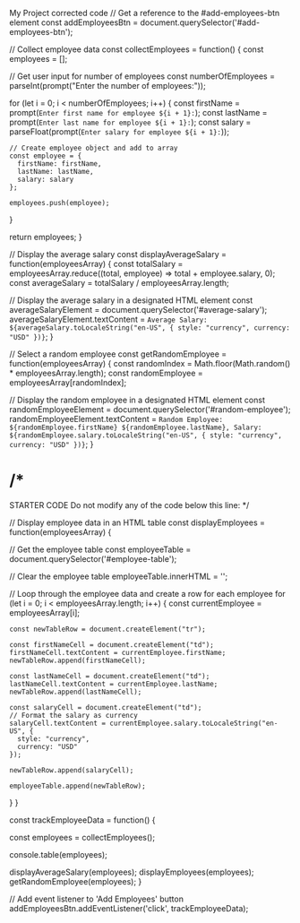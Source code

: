 My Project corrected code
// Get a reference to the #add-employees-btn element
const addEmployeesBtn = document.querySelector('#add-employees-btn');

// Collect employee data
const collectEmployees = function() {
  const employees = [];
  
  // Get user input for number of employees
  const numberOfEmployees = parseInt(prompt("Enter the number of employees:"));
  
  for (let i = 0; i < numberOfEmployees; i++) {
    const firstName = prompt(`Enter first name for employee ${i + 1}:`);
    const lastName = prompt(`Enter last name for employee ${i + 1}:`);
    const salary = parseFloat(prompt(`Enter salary for employee ${i + 1}:`));
    
    // Create employee object and add to array
    const employee = {
      firstName: firstName,
      lastName: lastName,
      salary: salary
    };
    
    employees.push(employee);
  }
  
  return employees;
}

// Display the average salary
const displayAverageSalary = function(employeesArray) {
  const totalSalary = employeesArray.reduce((total, employee) => total + employee.salary, 0);
  const averageSalary = totalSalary / employeesArray.length;
  
  // Display the average salary in a designated HTML element
  const averageSalaryElement = document.querySelector('#average-salary');
  averageSalaryElement.textContent = `Average Salary: ${averageSalary.toLocaleString("en-US", {
    style: "currency",
    currency: "USD"
  })}`;
}

// Select a random employee
const getRandomEmployee = function(employeesArray) { 
  const randomIndex = Math.floor(Math.random() * employeesArray.length);
  const randomEmployee = employeesArray[randomIndex];
  
  // Display the random employee in a designated HTML element
  const randomEmployeeElement = document.querySelector('#random-employee');
  randomEmployeeElement.textContent = `Random Employee: ${randomEmployee.firstName} ${randomEmployee.lastName}, Salary: ${randomEmployee.salary.toLocaleString("en-US", {
    style: "currency",
    currency: "USD"
  })}`;
}

/*
  ====================
  STARTER CODE
  Do not modify any of the code below this line:
*/

// Display employee data in an HTML table
const displayEmployees = function(employeesArray) {

  // Get the employee table
  const employeeTable = document.querySelector('#employee-table');

  // Clear the employee table
  employeeTable.innerHTML = '';

  // Loop through the employee data and create a row for each employee
  for (let i = 0; i < employeesArray.length; i++) {
    const currentEmployee = employeesArray[i];

    const newTableRow = document.createElement("tr");

    const firstNameCell = document.createElement("td");
    firstNameCell.textContent = currentEmployee.firstName;
    newTableRow.append(firstNameCell);

    const lastNameCell = document.createElement("td");
    lastNameCell.textContent = currentEmployee.lastName;
    newTableRow.append(lastNameCell);

    const salaryCell = document.createElement("td");
    // Format the salary as currency
    salaryCell.textContent = currentEmployee.salary.toLocaleString("en-US", {
      style: "currency",
      currency: "USD"
    });

    newTableRow.append(salaryCell);

    employeeTable.append(newTableRow);
  }
}

const trackEmployeeData = function() {
  
  const employees = collectEmployees();

  console.table(employees);

  displayAverageSalary(employees);
  displayEmployees(employees);
  getRandomEmployee(employees);
}

// Add event listener to 'Add Employees' button
addEmployeesBtn.addEventListener('click', trackEmployeeData);

